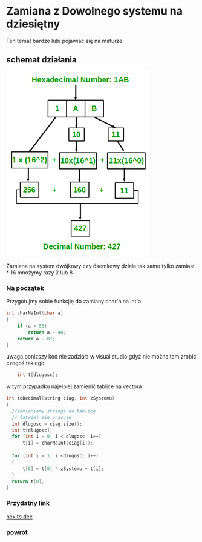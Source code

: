 # Zamiana z Dowolnego systemu na dziesiętny
Ten temat bardzo lubi pojawiać się na maturze

## schemat działania
  ![](https://raw.githubusercontent.com/DogeXD/algorytmy_matura/master/images/hexToDec.png)

Zamiana na system dwójkowy czy ósemkowy działa tak samo tylko zamiast * 16 mnożymy razy 2 lub 8


### Na początek
Przygotujmy sobie funkcjię do zamiany char'a na int'a
``` c++
int charNaInt(char a)
{
	if (a < 58)
		return a - 48;
	return a - 87;
}
```
uwaga ponizszy kod nie zadziała w visual studio gdyż nie można tam zrobić czegoś takiego
``` c++
	int t[dlugosc];
  ```
  w tym przypadku najelpiej zamienić tablice na vectora

  ``` c++
  int toDecimal(string ciag, int zSystemu)
{
	//zamieniamy stringa na tablicę
	// łatwiej się pracuje
	int dlugosc = ciag.size();
	int t[dlugosc];
	for (int i = 0; i < dlugosc; i++)
		t[i] = charNaInt(ciag[i]);

	for (int i = 1; i <dlugosc; i++)
	{
		t[0] = t[0] * zSystemu + t[i];
	}
	return t[0];
}
```

### Przydatny link
[hex to dec](https://www.geeksforgeeks.org/program-hexadecimal-decimal/)
### [powrót ](https://dogexd.github.io/algorytmy_matura/)
